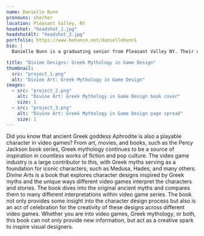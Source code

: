 ```yaml
---
name: Danielle Bunn
pronouns: she/her
location: Pleasant Valley, NY
headshot: "headshot_1.jpg"
headshotAlt: "headshot_2.jpg"
portfolio: https://www.behance.net/daniellebunn1
bio: |
  Danielle Bunn is a graduating senior from Pleasant Valley NY. Their design interests include publication design, brand design, and advertising & marketing, all of which can be found in their portfolio. Their style of design leans more towards small details and elegant motifs. When not designing, you can find them reading, writing, or playing video games.

title: "Divine Designs: Greek Mythology in Game Design"
thumbnail:
  src: "project_1.png"
  alt: "Divine Art: Greek Mythology in Game Design"
images:
  - src: "project_2.png"
    alt: "Divine Art: Greek Mythology in Game Design book cover"
    size: 1
  - src: "project_3.png"
    alt: "Divine Art: Greek Mythology in Game Design page spread"
    size: 1
---
```


Did you know that ancient Greek goddess Aphrodite is also a playable character in video games? From art, movies, and books, such as the Percy Jackson book series, Greek mythology continues to be a source of inspiration in countless works of fiction and pop culture. The video game industry is a large contributor to this, with Greek myths serving as a foundation for iconic characters, such as Medusa, Hades, and many others. _Divine Arts_ is a book that explores character designs inspired by Greek myths and the unique ways different video games interpret the characters and stories. The book dives into the original ancient myths and compares them to many different interpretations within video game series. The book not only provides some insight into the character design process but also is an act of celebration for the creativity of these designs across different video games. Whether you are into video games, Greek mythology, or both, this book can not only provide new information, but act as a creative spark to inspire visual designers.
